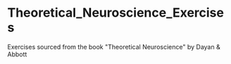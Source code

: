 # Theoretical_Neuroscience_Exercises

Exercises sourced from the book "Theoretical Neuroscience" by Dayan & Abbott
